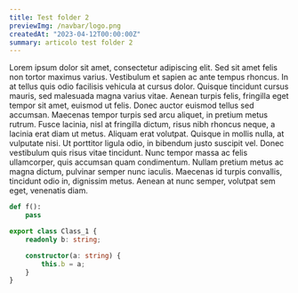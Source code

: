 ```yaml
---
title: Test folder 2
previewImg: /navbar/logo.png
createdAt: "2023-04-12T00:00:00Z"
summary: articolo test folder 2
---
```

Lorem ipsum dolor sit amet, consectetur adipiscing elit. Sed sit amet felis non tortor maximus varius. Vestibulum et sapien ac ante tempus rhoncus. In at tellus quis odio facilisis vehicula at cursus dolor. Quisque tincidunt cursus mauris, sed malesuada magna varius vitae. Aenean turpis felis, fringilla eget tempor sit amet, euismod ut felis. Donec auctor euismod tellus sed accumsan. Maecenas tempor turpis sed arcu aliquet, in pretium metus rutrum. Fusce lacinia, nisl at fringilla dictum, risus nibh rhoncus neque, a lacinia erat diam ut metus. Aliquam erat volutpat. Quisque in mollis nulla, at vulputate nisi. Ut porttitor ligula odio, in bibendum justo suscipit vel. Donec vestibulum quis risus vitae tincidunt. Nunc tempor massa ac felis ullamcorper, quis accumsan quam condimentum. Nullam pretium metus ac magna dictum, pulvinar semper nunc iaculis. Maecenas id turpis convallis, tincidunt odio in, dignissim metus. Aenean at nunc semper, volutpat sem eget, venenatis diam.
```python
def f():
	pass
```
```ts
export class Class_1 {
	readonly b: string;

	constructor(a: string) {
		this.b = a;
	}
}
```